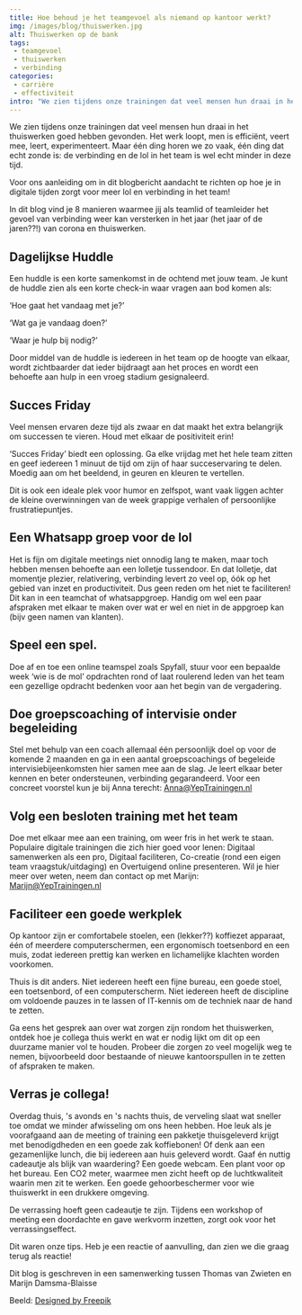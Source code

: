 ```yaml
---
title: Hoe behoud je het teamgevoel als niemand op kantoor werkt?
img: /images/blog/thuiswerken.jpg
alt: Thuiswerken op de bank
tags:
 - teamgevoel
 - thuiswerken
 - verbinding
categories:
 - carrière
 - effectiviteit
intro: "We zien tijdens onze trainingen dat veel mensen hun draai in het thuiswerken goed hebben gevonden. Het werk loopt, men is efficiënt, veert mee, leert, experimenteert. Maar één ding horen we zo vaak, één ding dat echt zonde is: de verbinding en de lol in het team is wel echt minder in deze tijd."
---
```


We zien tijdens onze trainingen dat veel mensen hun draai in het thuiswerken goed hebben gevonden. Het werk loopt, men is efficiënt, veert mee, leert, experimenteert. Maar één ding horen we zo vaak, één ding dat echt zonde is: de verbinding en de lol in het team is wel echt minder in deze tijd.

Voor ons aanleiding om in dit blogbericht aandacht te richten op hoe je in digitale tijden zorgt voor meer lol en verbinding in het team!


In dit blog vind je 8 manieren waarmee jij als teamlid of teamleider het gevoel van verbinding weer kan versterken in het jaar (het jaar of de jaren??!) van corona en thuiswerken.

## Dagelijkse Huddle

Een huddle is een korte samenkomst in de ochtend met jouw team. Je kunt de huddle zien als een korte check-in waar vragen aan bod komen als:

‘Hoe gaat het vandaag met je?’

‘Wat ga je vandaag doen?’

‘Waar je hulp bij nodig?’

Door middel van de huddle is iedereen in het team op de hoogte van elkaar, wordt zichtbaarder dat ieder bijdraagt aan het proces en wordt een behoefte aan hulp in een vroeg stadium gesignaleerd.

## Succes Friday

Veel mensen ervaren deze tijd als zwaar en dat maakt het extra belangrijk om successen te vieren. Houd met elkaar de positiviteit erin!

‘Succes Friday’ biedt een oplossing. Ga elke vrijdag met het hele team zitten en geef iedereen 1 minuut de tijd om zijn of haar succeservaring te delen. Moedig aan om het beeldend, in geuren en kleuren te vertellen.

Dit is ook een ideale plek voor humor en zelfspot, want vaak liggen achter de kleine overwinningen van de week grappige verhalen of persoonlijke frustratiepuntjes.

## Een Whatsapp groep voor de lol

Het is fijn om digitale meetings niet onnodig lang te maken, maar toch hebben mensen behoefte aan een lolletje tussendoor. En dat lolletje, dat momentje plezier, relativering, verbinding levert zo veel op, óók op het gebied van inzet en productiviteit. Dus geen reden om het niet te faciliteren! Dit kan in een teamchat of whatsappgroep. Handig om wel een paar afspraken met elkaar te maken over wat er wel en niet in de appgroep kan (bijv geen namen van klanten).

## Speel een spel.

Doe af en toe een online teamspel zoals Spyfall, stuur voor een bepaalde week ‘wie is de mol’ opdrachten rond of laat roulerend leden van het team een gezellige opdracht bedenken voor aan het begin van de vergadering.

## Doe groepscoaching of intervisie onder begeleiding

Stel met behulp van een coach allemaal één persoonlijk doel op voor de komende 2 maanden en ga in een aantal groepscoachings of begeleide intervisiebijeenkomsten hier samen mee aan de slag. Je leert elkaar beter kennen en beter ondersteunen, verbinding gegarandeerd. Voor een concreet voorstel kun je bij Anna terecht: Anna@YepTrainingen.nl

## Volg een besloten training met het team

Doe met elkaar mee aan een training, om weer fris in het werk te staan. Populaire digitale trainingen die zich hier goed voor lenen: Digitaal samenwerken als een pro, Digitaal faciliteren, Co-creatie (rond een eigen team vraagstuk/uitdaging) en Overtuigend online presenteren. Wil je hier meer over weten, neem dan contact op met Marijn: Marijn@YepTrainingen.nl

## Faciliteer een goede werkplek

Op kantoor zijn er comfortabele stoelen, een (lekker??) koffiezet apparaat, één of meerdere computerschermen, een ergonomisch toetsenbord en een muis, zodat iedereen prettig kan werken en lichamelijke klachten worden voorkomen.

Thuis is dit anders. Niet iedereen heeft een fijne bureau, een goede stoel, een toetsenbord, of een computerscherm. Niet iedereen heeft de discipline om voldoende pauzes in te lassen of IT-kennis om de techniek naar de hand te zetten.

Ga eens het gesprek aan over wat zorgen zijn rondom het thuiswerken, ontdek hoe je collega thuis werkt en wat er nodig lijkt om dit op een duurzame manier vol te houden. Probeer die zorgen zo veel mogelijk weg te nemen, bijvoorbeeld door bestaande of nieuwe kantoorspullen in te zetten of afspraken te maken.

## Verras je collega!

Overdag thuis, 's avonds en 's nachts thuis, de verveling slaat wat sneller toe omdat we minder afwisseling om ons heen hebben. Hoe leuk als je voorafgaand aan de meeting of training een pakketje thuisgeleverd krijgt met benodigdheden en een goede zak koffiebonen! Of denk aan een gezamenlijke lunch, die bij iedereen aan huis geleverd wordt. Gaaf én nuttig cadeautje als blijk van waardering? Een goede webcam. Een plant voor op het bureau. Een CO2 meter, waarmee men zicht heeft op de luchtkwaliteit waarin men zit te werken. Een goede gehoorbeschermer voor wie thuiswerkt in een drukkere omgeving.

De verrassing hoeft geen cadeautje te zijn. Tijdens een workshop of meeting een doordachte en gave werkvorm inzetten, zorgt ook voor het verrassingseffect.  

Dit waren onze tips. Heb je een reactie of aanvulling, dan zien we die graag terug als reactie!

Dit blog is geschreven in een samenwerking tussen Thomas van Zwieten en Marijn Damsma-Blaisse

Beeld: [Designed by Freepik](http://www.freepik.com)